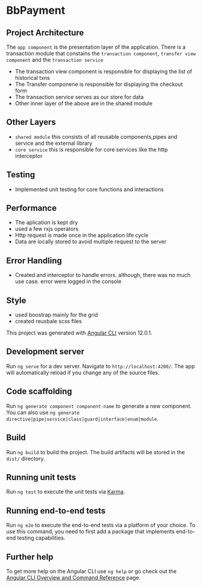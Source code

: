 # BbPayment

## Project Architecture
The `app component` is the presentation layer of the application. There is a transaction module that constains the  `transaction component`, `transfer view component` and the `transaction service ` 
* The transaction view component is responsible for displaying the list of historical txns
* The Transfer componene is responsible for displaying the checkout form
* The transaction service serves as our store for data
* Other inner layer of the above are in the shared module

## Other Layers

* `shared module` this consists of all reusable components,pipes and service and the external library
* `core service` this is responsible for core services like the http interceptor

## Testing
* Implemented unit testing for core functions and interactions

## Performance
* The aplication is kept dry
* used a few rxjs operators
* Http request is made once in the application life cycle
* Data are locally stored to avoid multiple request to the server

## Error Handling
* Created and interceptor to handle errors. although, there was no much use case. error were logged in the console

## Style 
* used boostrap mainly for the grid
* created reusbale scss files


This project was generated with [Angular CLI](https://github.com/angular/angular-cli) version 12.0.1.

## Development server

Run `ng serve` for a dev server. Navigate to `http://localhost:4200/`. The app will automatically reload if you change any of the source files.

## Code scaffolding

Run `ng generate component component-name` to generate a new component. You can also use `ng generate directive|pipe|service|class|guard|interface|enum|module`.

## Build

Run `ng build` to build the project. The build artifacts will be stored in the `dist/` directory.

## Running unit tests

Run `ng test` to execute the unit tests via [Karma](https://karma-runner.github.io).

## Running end-to-end tests

Run `ng e2e` to execute the end-to-end tests via a platform of your choice. To use this command, you need to first add a package that implements end-to-end testing capabilities.

## Further help

To get more help on the Angular CLI use `ng help` or go check out the [Angular CLI Overview and Command Reference](https://angular.io/cli) page.

